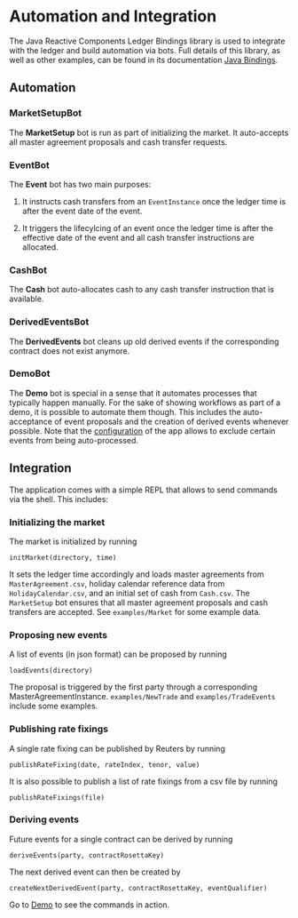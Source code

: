 # Automation and Integration

The Java Reactive Components Ledger Bindings library is used to integrate with the ledger and build automation via bots. Full details of this library, as well as other examples, can be found in its documentation [Java Bindings](https://docs.daml.com/packages/bindings-java-tutorial/index.html).

## Automation

### MarketSetupBot

The **MarketSetup** bot is run as part of initializing the market. It auto-accepts all master agreement proposals and cash transfer requests.

### EventBot

The **Event** bot has two main purposes:

1. It instructs cash transfers from an `EventInstance` once the ledger time is after the event date of the event.

2. It triggers the lifecylcing of an event once the ledger time is after the effective date of the event and all cash transfer instructions are allocated.

### CashBot

The **Cash** bot auto-allocates cash to any cash transfer instruction that is available.

### DerivedEventsBot

The **DerivedEvents** bot cleans up old derived events if the corresponding contract does not exist anymore.

###  DemoBot

The **Demo** bot is special in a sense that it automates processes that typically happen manually. For the sake of showing workflows as part of a demo, it is possible to automate them though. This includes the auto-acceptance of event proposals and the creation of derived events whenever possible. Note that the [configuration](/app/src/main/resources/application.conf#L27-L33>) of the app allows to exclude certain events from being auto-processed.


## Integration

The application comes with a simple REPL that allows to send commands via the shell. This includes:

### Initializing the market
The market is initialized by running

    initMarket(directory, time)

It sets the ledger time accordingly and loads master agreements from `MasterAgreement.csv`, holiday calendar reference data from `HolidayCalendar.csv`, and an initial set of cash from `Cash.csv`. The `MarketSetup` bot ensures that all master agreement proposals and cash transfers are accepted. See `examples/Market` for some example data.

### Proposing new events
A list of events (in json format) can be proposed by running

    loadEvents(directory)

The proposal is triggered by the first party through a corresponding MasterAgreementInstance. `examples/NewTrade` and `examples/TradeEvents` include some examples.


### Publishing rate fixings
A single rate fixing can be published by Reuters by running

    publishRateFixing(date, rateIndex, tenor, value)

It is also possible to publish a list of rate fixings from a csv file by running

    publishRateFixings(file)


### Deriving events
Future events for a single contract can be derived by running

    deriveEvents(party, contractRosettaKey)

The next derived event can then be created by

    createNextDerivedEvent(party, contractRosettaKey, eventQualifier)

Go to [Demo](demo.md) to see the commands in action.
